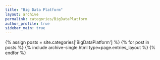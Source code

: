 ```yaml
---
title: "Big Data Platform"
layout: archive
permalink: categories/BigDataPlatform
author_profile: true
sidebar_main: true
---
```



{% assign posts = site.categories['BigDataPlatform'] %}
{% for post in posts %} {% include archive-single.html type=page.entries_layout %} {% endfor %}